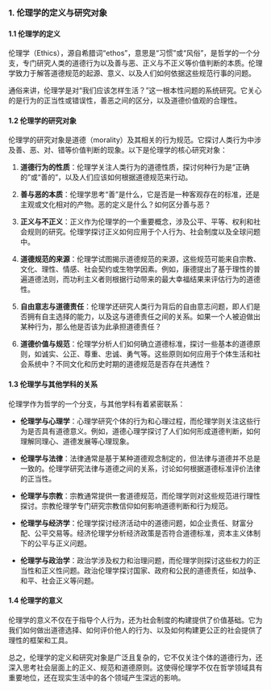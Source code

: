 ### 1. **伦理学的定义与研究对象**

#### 1.1 伦理学的定义
伦理学（Ethics），源自希腊词“ethos”，意思是“习惯”或“风俗”，是哲学的一个分支，专门研究人类的道德行为以及善与恶、正义与不正义等价值判断的本质。伦理学致力于解答道德规范的起源、意义、以及人们如何依据这些规范行事的问题。

通俗来讲，伦理学是对“我们应该怎样生活？”这一根本性问题的系统研究。它关心的是行为的正当性或错误性，善恶之间的区分，以及道德价值观的合理性。

#### 1.2 伦理学的研究对象
伦理学的研究对象是道德（morality）及其相关的行为规范。它探讨人类行为中涉及善、恶、对、错等价值判断的现象。以下是伦理学的核心研究对象：

1. **道德行为的性质**：伦理学关注人类行为的道德性质，探讨何种行为是“正确的”或“善的”，以及人们应该如何根据道德规范来行动。  
   
2. **善与恶的本质**：伦理学思考“善”是什么，它是否是一种客观存在的标准，还是主观或文化相对的产物。恶的定义是什么？如何区分善与恶？

3. **正义与不正义**：正义作为伦理学的一个重要概念，涉及公平、平等、权利和社会规则的研究。伦理学探讨正义如何应用于个人行为、社会制度以及全球问题中。

4. **道德规范的来源**：伦理学试图揭示道德规范的来源，这些规范可能来自宗教、文化、理性、情感、社会契约或生物学因素。例如，康德提出了基于理性的普遍道德法则，而功利主义者则根据行动带来的最大幸福结果来评估行为的道德性。

5. **自由意志与道德责任**：伦理学还研究人类行为背后的自由意志问题，即人们是否拥有自主选择的能力，以及这与道德责任之间的关系。如果一个人被迫做出某种行为，那么他是否该为此承担道德责任？

6. **道德价值与规范**：伦理学分析人们如何确立道德标准，探讨一些基本的道德原则，如诚实、公正、尊重、忠诚、勇气等。这些原则如何应用于个体生活和社会系统中？不同文化和历史时期的道德规范是否存在共通性？

#### 1.3 伦理学与其他学科的关系
伦理学作为哲学的一个分支，与其他学科有着紧密联系：

- **伦理学与心理学**：心理学研究个体的行为和心理过程，而伦理学则关注这些行为是否具有道德意义。例如，道德心理学探讨了人们如何形成道德判断，如何理解同理心、道德发展等心理现象。
  
- **伦理学与法律**：法律通常是基于某种道德观念制定的，但法律与道德并不总是一致的。伦理学研究法律与道德之间的关系，讨论如何根据道德标准评价法律的正当性。
  
- **伦理学与宗教**：宗教通常提供一套道德规范，而伦理学则对这些规范进行理性探讨。宗教伦理学专门研究宗教信仰如何影响道德判断和行为规范。
  
- **伦理学与经济学**：伦理学探讨经济活动中的道德问题，如企业责任、财富分配、公平交易等。经济伦理学分析经济政策是否符合道德标准，资本主义体制下的公平与正义问题。

- **伦理学与政治学**：政治学涉及权力和治理问题，而伦理学则探讨这些权力的正当性和正义性问题。政治伦理学探讨国家、政府和公民的道德责任，如战争、和平、社会正义等问题。

#### 1.4 伦理学的意义
伦理学的意义不仅在于指导个人行为，还为社会制度的构建提供了价值基础。它为我们如何做出道德选择、如何评价他人的行为、以及如何构建更公正的社会提供了理性的框架和工具。

总之，伦理学的定义和研究对象是广泛且复杂的，它不仅关注个体的道德行为，还深入思考社会层面上的正义、规范和道德原则。这使得伦理学不仅在哲学领域具有重要地位，还在现实生活中的各个领域产生深远的影响。